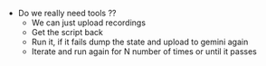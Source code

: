- Do we really need tools ??
  - We can just upload recordings
  - Get the script back
  - Run it, if it fails dump the state and upload to gemini again
  - Iterate and run again for N number of times or until it passes
